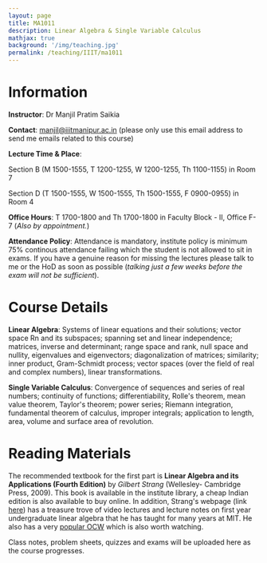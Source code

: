 ```yaml
---
layout: page
title: MA1011
description: Linear Algebra & Single Variable Calculus
mathjax: true
background: '/img/teaching.jpg'
permalink: /teaching/IIIT/ma1011
---
```


# Information

**Instructor**: Dr Manjil Pratim Saikia

**Contact**: manjil@iiitmanipur.ac.in (please only use this email address to send me emails related to this course)

**Lecture Time & Place**: 

Section B (M 1500-1555, T 1200-1255, W 1200-1255, Th 1100-1155) in Room 7

Section D (T 1500-1555, W 1500-1555, Th 1500-1555, F 0900-0955) in Room 4

**Office Hours**: T 1700-1800 and Th 1700-1800 in Faculty Block - II, Office F-7 (*Also by appointment.*)

**Attendance Policy**: Attendance is mandatory, institute policy is minimum 75% continous attendance failing which the student is not allowed to sit in exams. If you have a genuine reason for missing the lectures please talk to me or the HoD as soon as possible (*talking just a few weeks before the exam will not be sufficient*).

# Course Details

**Linear Algebra**: Systems of linear equations and their solutions; vector space Rn and its subspaces; spanning set and linear independence; matrices, inverse and determinant; range space and rank, null space and nullity, eigenvalues and eigenvectors; diagonalization of matrices; similarity; inner product, Gram-Schmidt process; vector spaces (over the field of real and complex numbers), linear transformations.

**Single Variable Calculus**: Convergence of sequences and series of real numbers; continuity of functions; differentiability, Rolle's theorem, mean value theorem, Taylor's theorem; power series; Riemann integration, fundamental theorem of calculus, improper integrals; application to length, area, volume and surface area of revolution.

# Reading Materials

The recommended textbook for the first part is **Linear Algebra and its Applications (Fourth Edition)** by *Gilbert Strang* (Wellesley- Cambridge
Press, 2009). This book is available in the institute library, a cheap Indian edition is also available to buy online. In addition, Strang's webpage (link [here](https://math.mit.edu/~gs/)) has a treasure trove of video lectures and lecture notes on first year undergraduate linear algebra that he has taught for many years at MIT. He also has a very [popular OCW](https://ocw.mit.edu/courses/18-06sc-linear-algebra-fall-2011/) which is also worth watching.

Class notes, problem sheets, quizzes and exams will be uploaded here as the course progresses.
